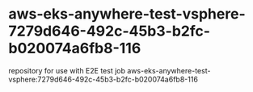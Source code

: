 # aws-eks-anywhere-test-vsphere-7279d646-492c-45b3-b2fc-b020074a6fb8-116
repository for use with E2E test job aws-eks-anywhere-test-vsphere:7279d646-492c-45b3-b2fc-b020074a6fb8-116
